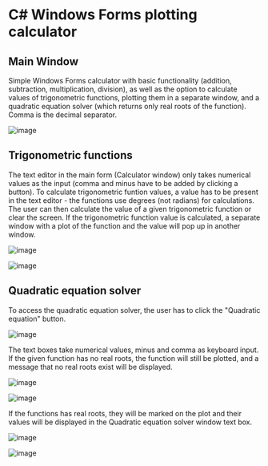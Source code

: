 # C# Windows Forms plotting calculator

## Main Window
Simple Windows Forms calculator with basic functionality (addition, subtraction, multiplication, division), as well as the option to calculate values of trigonometric functions, plotting them in a separate window, and a quadratic equation solver (which returns only real roots of the function). Comma is the decimal separator.

![image](https://github.com/nuenen313/plotting-calculator/assets/129689130/c03eac2f-fd4a-4c53-952b-4734b0459063)


## Trigonometric functions
The text editor in the main form (Calculator window) only takes numerical values as the input (comma and minus have to be added by clicking a button). To calculate trigonometric funtion values, a value has to be present in the text editor - the functions use degrees (not radians) for calculations. The user can then calculate the value of a given trigonometric function or clear the screen. If the trigonometric function value is calculated, a separate window with a plot of the function and the value will pop up in another window. 

![image](https://github.com/nuenen313/plotting-calculator/assets/129689130/0cf568be-8ca7-4a66-87a1-b99c4edd3ce5)

![image](https://github.com/nuenen313/plotting-calculator/assets/129689130/37b3edf3-af1e-47cc-b7d5-0f1dde675636)


## Quadratic equation solver
To access the quadratic equation solver, the user has to click the "Quadratic equation" button. 

![image](https://github.com/nuenen313/plotting-calculator/assets/129689130/7b0cc782-0819-47be-a26b-c130ad1c95d4)


The text boxes take numerical values, minus and comma as keyboard input. If the given function has no real roots, the function will still be plotted, and a message that no real roots exist will be displayed.


![image](https://github.com/nuenen313/plotting-calculator/assets/129689130/95944a19-4767-4eb7-b20e-40ca5a316506)

![image](https://github.com/nuenen313/plotting-calculator/assets/129689130/46bf934b-e68b-4b2c-8a86-fdc1c2f89031)


If the functions has real roots, they will be marked on the plot and their values will be displayed in the Quadratic equation solver window text box.

![image](https://github.com/nuenen313/plotting-calculator/assets/129689130/d1e6c131-8455-4ffc-a898-8d83dfaef623)

![image](https://github.com/nuenen313/plotting-calculator/assets/129689130/32f023e3-f3fd-463b-aa16-6ddcc7644829)


